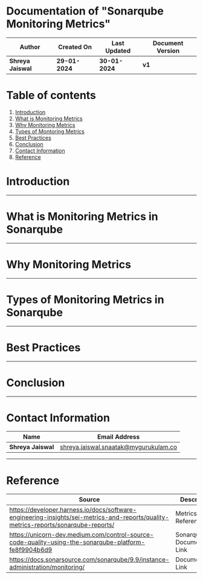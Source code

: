# Documentation of "Sonarqube Monitoring Metrics"

| **Author** | **Created On** | **Last Updated** | **Document Version** |
| ---------- | -------------- | ---------------- | -------------------- |
| **Shreya Jaiswal** | **29-01-2024** | **30-01-2024** | **v1** |

# Table of contents
1. [Introduction](https://github.com/avengers-p7/Documentation/edit/main/Application_CI/Sonarqube/Monitoring.md#introduction)
2. [What is Monitoring Metrics](https://github.com/avengers-p7/Documentation/edit/main/Application_CI/Sonarqube/Monitoring.md#whatismonitoringmetrics)
3. [Why Monitoring Metrics](https://github.com/avengers-p7/Documentation/edit/main/Application_CI/Sonarqube/Monitoring.md#whymonitoringmetrics)
4. [Types of Montoring Metrics](https://github.com/avengers-p7/Documentation/edit/main/Application_CI/Sonarqube/Monitoring.md#Types)
5. [Best Practices](https://github.com/avengers-p7/Documentation/edit/main/Application_CI/Sonarqube/Monitoring.md#bestpractices)
6. [Conclusion](https://github.com/avengers-p7/Documentation/edit/main/Application_CI/Sonarqube/Monitoring.md#conclusion)
7. [Contact Information](https://github.com/avengers-p7/Documentation/edit/main/Application_CI/Sonarqube/Monitoring.md#contactinformation)
8. [Reference](https://github.com/avengers-p7/Documentation/edit/main/Application_CI/Sonarqube/Monitoring.md#reference)

# Introduction

*** 

# What is Monitoring Metrics in Sonarqube

***

# Why Monitoring Metrics

***

# Types of Monitoring Metrics in Sonarqube

***

# Best Practices

***

# Conclusion

***

# Contact Information

| **Name** | **Email Address** |
| -------- | ----------------- |
| **Shreya Jaiswal** | shreya.jaiswal.snaatak@mygurukulam.co |

***

# Reference 

| **Source** | **Description** |
| ---------- | --------------- |
| https://developer.harness.io/docs/software-engineering-insights/sei-metrics-and-reports/quality-metrics-reports/sonarqube-reports/ | Metrics Reference |
| https://unicorn-dev.medium.com/control-source-code-quality-using-the-sonarqube-platform-fe8f9904b6d9 | Sonarqube Documentation Link |
| https://docs.sonarsource.com/sonarqube/9.9/instance-administration/monitoring/ | Documentation Link |



